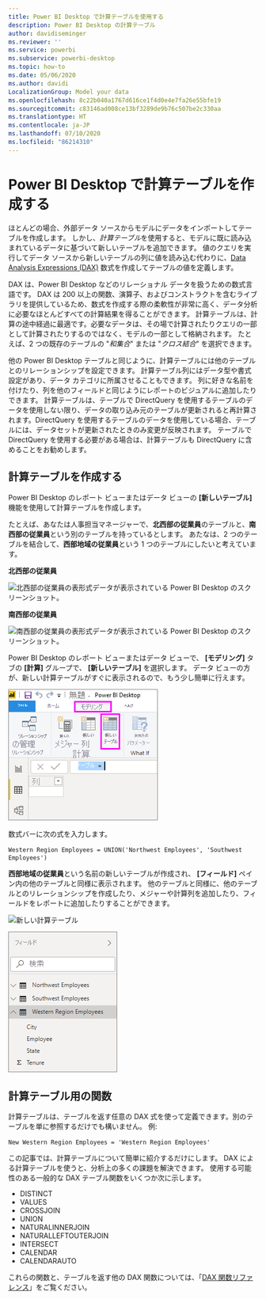 ```yaml
---
title: Power BI Desktop で計算テーブルを使用する
description: Power BI Desktop の計算テーブル
author: davidiseminger
ms.reviewer: ''
ms.service: powerbi
ms.subservice: powerbi-desktop
ms.topic: how-to
ms.date: 05/06/2020
ms.author: davidi
LocalizationGroup: Model your data
ms.openlocfilehash: 8c22b040a1767d616ce1f4d0e4e7fa26e55bfe19
ms.sourcegitcommit: c83146ad008ce13bf3289de9b76c507be2c330aa
ms.translationtype: HT
ms.contentlocale: ja-JP
ms.lasthandoff: 07/10/2020
ms.locfileid: "86214310"
---
```

# <a name="create-calculated-tables-in-power-bi-desktop"></a>Power BI Desktop で計算テーブルを作成する
ほとんどの場合、外部データ ソースからモデルにデータをインポートしてテーブルを作成します。 しかし、*計算テーブル*を使用すると、モデルに既に読み込まれているデータに基づいて新しいテーブルを追加できます。 値のクエリを実行してデータ ソースから新しいテーブルの列に値を読み込む代わりに、[Data Analysis Expressions (DAX)](/dax/index) 数式を作成してテーブルの値を定義します。

DAX は、Power BI Desktop などのリレーショナル データを扱うための数式言語です。 DAX は 200 以上の関数、演算子、およびコンストラクトを含むライブラリを提供しているため、数式を作成する際の柔軟性が非常に高く、データ分析に必要なほとんどすべての計算結果を得ることができます。 計算テーブルは、計算の途中経過に最適です。必要なデータは、その場で計算されたりクエリの一部として計算されたりするのではなく、モデルの一部として格納されます。 たとえば、2 つの既存のテーブルの "*和集合*" または "*クロス結合*" を選択できます。

他の Power BI Desktop テーブルと同じように、計算テーブルには他のテーブルとのリレーションシップを設定できます。 計算テーブル列にはデータ型や書式設定があり、データ カテゴリに所属させることもできます。 列に好きな名前を付けたり、列を他のフィールドと同じようにレポートのビジュアルに追加したりできます。 計算テーブルは、テーブルで DirectQuery を使用するテーブルのデータを使用しない限り、データの取り込み元のテーブルが更新されると再計算されます。DirectQuery を使用するテーブルのデータを使用している場合、テーブルには、データセットが更新されたときのみ変更が反映されます。 テーブルで DirectQuery を使用する必要がある場合は、計算テーブルも DirectQuery に含めることをお勧めします。

## <a name="create-a-calculated-table"></a>計算テーブルを作成する

Power BI Desktop のレポート ビューまたはデータ ビューの **[新しいテーブル]** 機能を使用して計算テーブルを作成します。

たとえば、あなたは人事担当マネージャーで、**北西部の従業員**のテーブルと、**南西部の従業員**という別のテーブルを持っているとします。 あたなは、2 つのテーブルを結合して、**西部地域の従業員**という 1 つのテーブルにしたいと考えています。

**北西部の従業員**

 ![北西部の従業員の表形式データが表示されている Power BI Desktop のスクリーンショット。](media/desktop-calculated-tables/calctables_nwempl.png)

**南西部の従業員**

 ![南西部の従業員の表形式データが表示されている Power BI Desktop のスクリーンショット。](media/desktop-calculated-tables/calctables_swempl.png)

Power BI Desktop のレポート ビューまたはデータ ビューで、 **[モデリング]** タブの **[計算]** グループで、 **[新しいテーブル]** を選択します。 データ ビューの方が、新しい計算テーブルがすぐに表示されるので、もう少し簡単に行えます。

 ![データ ビューの新しいテーブル](media/desktop-calculated-tables/calctables_formulabarempty.png)

数式バーに次の式を入力します。

```dax
Western Region Employees = UNION('Northwest Employees', 'Southwest Employees')
```

**西部地域の従業員**という名前の新しいテーブルが作成され、 **[フィールド]** ペイン内の他のテーブルと同様に表示されます。 他のテーブルと同様に、他のテーブルとのリレーションシップを作成したり、メジャーや計算列を追加したり、フィールドをレポートに追加したりすることができます。

 ![新しい計算テーブル](media/desktop-calculated-tables/calctables_westregionempl.png)

 ![[フィールド] ペインの新しいテーブル](media/desktop-calculated-tables/calctables_fieldlist.png)

## <a name="functions-for-calculated-tables"></a>計算テーブル用の関数

計算テーブルは、テーブルを返す任意の DAX 式を使って定義できます。別のテーブルを単に参照するだけでも構いません。 例:

```dax
New Western Region Employees = 'Western Region Employees'
```

この記事では、計算テーブルについて簡単に紹介するだけにします。 DAX による計算テーブルを使うと、分析上の多くの課題を解決できます。 使用する可能性のある一般的な DAX テーブル関数をいくつか次に示します。

* DISTINCT
* VALUES
* CROSSJOIN
* UNION
* NATURALINNERJOIN
* NATURALLEFTOUTERJOIN
* INTERSECT
* CALENDAR
* CALENDARAUTO

これらの関数と、テーブルを返す他の DAX 関数については、「[DAX 関数リファレンス](/dax/dax-function-reference)」をご覧ください。

